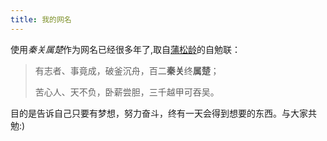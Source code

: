 ```yaml
---
title: 我的网名
---
```


使用*秦关属楚*作为网名已经很多年了,取自[蒲松龄](http://zh.wikipedia.org/wiki/%E8%92%B2%E6%9D%BE%E9%BE%84)的自勉联：

> 有志者、事竟成，破釜沉舟，百二**秦关**终**属楚**；
>
> 苦心人、天不负，卧薪尝胆，三千越甲可吞吴。

目的是告诉自己只要有梦想，努力奋斗，终有一天会得到想要的东西。与大家共勉:)
